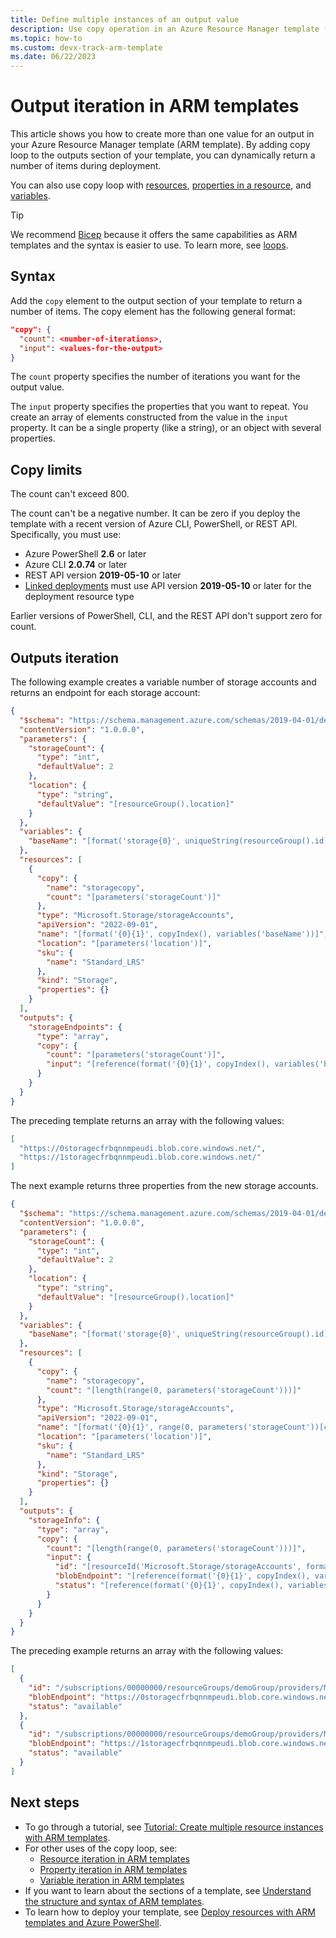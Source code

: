 ```yaml
---
title: Define multiple instances of an output value
description: Use copy operation in an Azure Resource Manager template (ARM template) to iterate multiple times when returning a value from a deployment.
ms.topic: how-to
ms.custom: devx-track-arm-template
ms.date: 06/22/2023
---
```


# Output iteration in ARM templates

This article shows you how to create more than one value for an output in your Azure Resource Manager template (ARM template). By adding copy loop to the outputs section of your template, you can dynamically return a number of items during deployment.

You can also use copy loop with [resources](copy-resources.md), [properties in a resource](copy-properties.md), and [variables](copy-variables.md).

> [!TIP]
> We recommend [Bicep](../bicep/overview.md) because it offers the same capabilities as ARM templates and the syntax is easier to use. To learn more, see [loops](../bicep/loops.md).

## Syntax

Add the `copy` element to the output section of your template to return a number of items. The copy element has the following general format:

```json
"copy": {
  "count": <number-of-iterations>,
  "input": <values-for-the-output>
}
```

The `count` property specifies the number of iterations you want for the output value.

The `input` property specifies the properties that you want to repeat. You create an array of elements constructed from the value in the `input` property. It can be a single property (like a string), or an object with several properties.

## Copy limits

The count can't exceed 800.

The count can't be a negative number. It can be zero if you deploy the template with a recent version of Azure CLI, PowerShell, or REST API. Specifically, you must use:

- Azure PowerShell **2.6** or later
- Azure CLI **2.0.74** or later
- REST API version **2019-05-10** or later
- [Linked deployments](linked-templates.md) must use API version **2019-05-10** or later for the deployment resource type

Earlier versions of PowerShell, CLI, and the REST API don't support zero for count.

## Outputs iteration

The following example creates a variable number of storage accounts and returns an endpoint for each storage account:

```json
{
  "$schema": "https://schema.management.azure.com/schemas/2019-04-01/deploymentTemplate.json#",
  "contentVersion": "1.0.0.0",
  "parameters": {
    "storageCount": {
      "type": "int",
      "defaultValue": 2
    },
    "location": {
      "type": "string",
      "defaultValue": "[resourceGroup().location]"
    }
  },
  "variables": {
    "baseName": "[format('storage{0}', uniqueString(resourceGroup().id))]"
  },
  "resources": [
    {
      "copy": {
        "name": "storagecopy",
        "count": "[parameters('storageCount')]"
      },
      "type": "Microsoft.Storage/storageAccounts",
      "apiVersion": "2022-09-01",
      "name": "[format('{0}{1}', copyIndex(), variables('baseName'))]",
      "location": "[parameters('location')]",
      "sku": {
        "name": "Standard_LRS"
      },
      "kind": "Storage",
      "properties": {}
    }
  ],
  "outputs": {
    "storageEndpoints": {
      "type": "array",
      "copy": {
        "count": "[parameters('storageCount')]",
        "input": "[reference(format('{0}{1}', copyIndex(), variables('baseName'))).primaryEndpoints.blob]"
      }
    }
  }
}
```

The preceding template returns an array with the following values:

```json
[
  "https://0storagecfrbqnnmpeudi.blob.core.windows.net/",
  "https://1storagecfrbqnnmpeudi.blob.core.windows.net/"
]
```

The next example returns three properties from the new storage accounts.

```json
{
  "$schema": "https://schema.management.azure.com/schemas/2019-04-01/deploymentTemplate.json#",
  "contentVersion": "1.0.0.0",
  "parameters": {
    "storageCount": {
      "type": "int",
      "defaultValue": 2
    },
    "location": {
      "type": "string",
      "defaultValue": "[resourceGroup().location]"
    }
  },
  "variables": {
    "baseName": "[format('storage{0}', uniqueString(resourceGroup().id))]"
  },
  "resources": [
    {
      "copy": {
        "name": "storagecopy",
        "count": "[length(range(0, parameters('storageCount')))]"
      },
      "type": "Microsoft.Storage/storageAccounts",
      "apiVersion": "2022-09-01",
      "name": "[format('{0}{1}', range(0, parameters('storageCount'))[copyIndex()], variables('baseName'))]",
      "location": "[parameters('location')]",
      "sku": {
        "name": "Standard_LRS"
      },
      "kind": "Storage",
      "properties": {}
    }
  ],
  "outputs": {
    "storageInfo": {
      "type": "array",
      "copy": {
        "count": "[length(range(0, parameters('storageCount')))]",
        "input": {
          "id": "[resourceId('Microsoft.Storage/storageAccounts', format('{0}{1}', copyIndex(), variables('baseName')))]",
          "blobEndpoint": "[reference(format('{0}{1}', copyIndex(), variables('baseName'))).primaryEndpoints.blob]",
          "status": "[reference(format('{0}{1}', copyIndex(), variables('baseName'))).statusOfPrimary]"
        }
      }
    }
  }
}
```

The preceding example returns an array with the following values:

```json
[
  {
    "id": "/subscriptions/00000000/resourceGroups/demoGroup/providers/Microsoft.Storage/storageAccounts/0storagecfrbqnnmpeudi",
    "blobEndpoint": "https://0storagecfrbqnnmpeudi.blob.core.windows.net/",
    "status": "available"
  },
  {
    "id": "/subscriptions/00000000/resourceGroups/demoGroup/providers/Microsoft.Storage/storageAccounts/1storagecfrbqnnmpeudi",
    "blobEndpoint": "https://1storagecfrbqnnmpeudi.blob.core.windows.net/",
    "status": "available"
  }
]
```

## Next steps

- To go through a tutorial, see [Tutorial: Create multiple resource instances with ARM templates](template-tutorial-create-multiple-instances.md).
- For other uses of the copy loop, see:
  - [Resource iteration in ARM templates](copy-resources.md)
  - [Property iteration in ARM templates](copy-properties.md)
  - [Variable iteration in ARM templates](copy-variables.md)
- If you want to learn about the sections of a template, see [Understand the structure and syntax of ARM templates](./syntax.md).
- To learn how to deploy your template, see [Deploy resources with ARM templates and Azure PowerShell](deploy-powershell.md).

